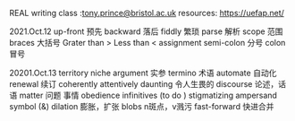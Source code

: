 REAL writing class :tony.prince@bristol.ac.uk
resources: https://uefap.net/

2021.Oct.12
up-front 预先
backward 落后
fiddly   繁琐
parse    解析
scope    范围
braces   大括号
Grater than >
Less than   <
assignment
semi-colon 分号
colon   冒号

20201.Oct.13
territory
niche 
argument 实参
termino 术语
automate 自动化
renewal 续订
coherently
attentively
daunting 令人生畏的
discourse 论述，话语
matter 问题 事情
obedience
infinitives (to do )
stigmatizing 
ampersand symbol (&)
dilation 膨胀，扩张
blobs n斑点，v溅污
fast-forward 快进合并